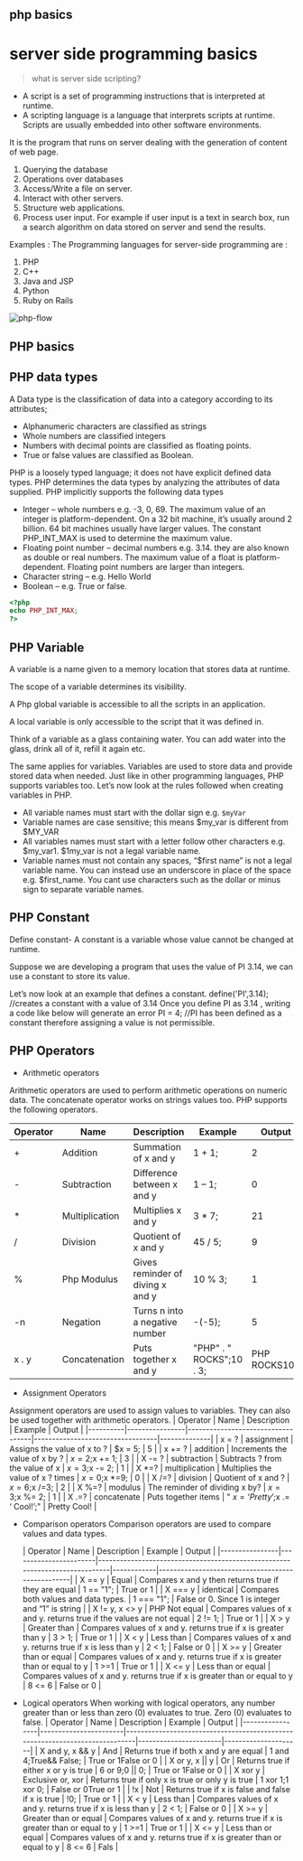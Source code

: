 ## php basics

# server side programming basics

> what is server side scripting?

- A script is a set of programming instructions that is interpreted at runtime.
- A scripting language is a language that interprets scripts at runtime. Scripts are usually embedded into other software environments.

It is the program that runs on server dealing with the generation of content of web page.
1) Querying the database
2) Operations over databases
3) Access/Write a file on server.
4) Interact with other servers.
5) Structure web applications.
6) Process user input. For example if user input is a text in search box, run a search algorithm on data stored on server and send the results.

Examples :
The Programming languages for server-side programming are :
1) PHP
2) C++
3) Java and JSP
4) Python
5) Ruby on Rails

![php-flow](https://www.guru99.com/images/2013/04/php_app_flowchart.jpg)

## PHP basics
## PHP data types
A Data type is the classification of data into a category according to its attributes;

- Alphanumeric characters are classified as strings
- Whole numbers are classified integers
- Numbers with decimal points are classified as floating points.
- True or false values are classified as Boolean.

PHP is a loosely typed language; it does not have explicit defined data types. PHP determines the data types by analyzing the attributes of data supplied. PHP implicitly supports the following data types

- Integer – whole numbers e.g. -3, 0, 69. The maximum value of an integer is platform-dependent. On a 32 bit machine, it’s usually around 2 billion. 64 bit machines usually have larger values. The constant PHP_INT_MAX is used to determine the maximum value.
- Floating point number – decimal numbers e.g. 3.14. they are also known as double or real numbers.  The maximum value of a float is platform-dependent. Floating point numbers are larger than integers.
- Character string – e.g. Hello World
- Boolean – e.g. True or false.

```php
<?php
echo PHP_INT_MAX;
?>
```
## PHP Variable
A variable is a name given to a memory location that stores data at runtime.

The scope of a variable determines its visibility.

A Php global variable is accessible to all the scripts in an application.

A local variable is only accessible to the script that it was defined in.

Think of a variable as a glass containing water. You can add water into the glass, drink all of it, refill it again etc.

The same applies for variables. Variables are used to store data and provide stored data when needed. Just like in other programming languages, PHP supports variables too. Let’s now look at the rules followed when creating variables in PHP.

- All variable names must start with the dollar sign e.g. ` $myVar `
- Variable names are case sensitive; this means $my_var is different from $MY_VAR
- All variables names must start with a letter follow other characters e.g. $my_var1. $1my_var is not a legal variable name.
- Variable names must not contain any spaces, “$first name” is not a legal variable name. You can instead use an underscore in place of the space e.g. $first_name. You cant use characters such as the dollar or minus sign to separate variable names.

## PHP Constant
Define constant- A constant is a variable whose value cannot be changed at runtime.

Suppose we are developing a program that uses the value of PI 3.14, we can use a constant to store its value.

Let’s now look at an example that defines a constant. define('PI',3.14); //creates a constant with a value of 3.14 Once you define PI as 3.14 , writing a code like below will generate an error PI = 4; //PI has been defined as a constant therefore assigning a value is not permissible.

## PHP Operators
- Arithmetic operators

Arithmetic operators are used to perform arithmetic operations on numeric data. The concatenate operator works on strings values too. PHP supports the following operators.

| Operator | Name           | Description                      | Example                  | Output       |
|----------|----------------|----------------------------------|--------------------------|--------------|
| +        | Addition       | Summation of x and y             | 1 + 1;                   | 2            |
| -        | Subtraction    | Difference between x and y       | 1 – 1;                   | 0            |
| *        | Multiplication | Multiplies x and y               | 3 * 7;                   | 21           |
| /        | Division       | Quotient of x and y              | 45 / 5;                  | 9            |
| %        | Php Modulus    | Gives reminder of diving x and y | 10 % 3;                  | 1            |
| -n       | Negation       | Turns n into a negative number   | -(-5);                   | 5            |
| x . y    | Concatenation  | Puts together x and y            | "PHP" . " ROCKS";10 . 3; | PHP ROCKS103 |

- Assignment Operators

Assignment operators are used to assign values to variables. They can also be used together with arithmetic operators.
| Operator | Name           | Description                       | Example                          | Output       |
|----------|----------------|-----------------------------------|----------------------------------|--------------|
| x = ?    | assignment     | Assigns the value of x to ?       | $x = 5;                          | 5            |
| x += ?   | addition       | Increments the value of x by ?    | $x = 2;$x += 1;                  | 3            |
| X -= ?   | subtraction    | Subtracts ? from the value of x   | $x = 3;$x -= 2;                  | 1            |
| X *=?    | multiplication | Multiplies the value of x ? times | $x = 0;$x *=9;                   | 0            |
| X /=?    | division       | Quotient of x and ?               | $x = 6;$x /=3;                   | 2            |
| X %=?    | modulus        | The reminder of dividing x by?    | $x = 3;$x %= 2;                  | 1            |
| X .=?    | concatenate    | Puts together items               | " $x = ‘Pretty’;$x .= ‘ Cool!’;" | Pretty Cool! |

- Comparison operators
Comparison operators are used to compare values and data types.

  | Operator       | Name                  | Description                                                                 | Example    | Output                                           |
|----------------|-----------------------|-----------------------------------------------------------------------------|------------|--------------------------------------------------|
| X == y         | Equal                 | Compares x and y then returns true if they are equal                        | 1 == "1";  | True or 1                                        |
| X === y        | identical             | Compares both values and data types.                                        | 1 === "1"; | False or 0. Since 1 is integer and “1” is string |
| X != y, x <> y | PHP Not equal         | Compares values of x and y. returns true if the values are not equal        | 2 != 1;    | True or 1                                        |
| X > y          | Greater than          | Compares values of x and y. returns true if x is greater than y             | 3 > 1;     | True or 1                                        |
| X < y          | Less than             | Compares values of x and y. returns true if x is less than y                | 2 < 1;     | False or 0                                       |
| X >= y         | Greater than or equal | Compares values of x and y. returns true if x is greater than or equal to y | 1 >=1      | True or 1                                        |
| X <= y         | Less than or equal    | Compares values of x and y. returns true if x is greater than or equal to y | 8 <= 6     | False or 0                                       |
  
  


- Logical operators
When working with logical operators, any number greater than or less than zero (0) evaluates to true. Zero (0) evaluates to false.
| Operator        | Name                  | Description                                                                 | Example               | Output              |
|-----------------|-----------------------|-----------------------------------------------------------------------------|-----------------------|---------------------|
| X and y, x && y | And                   | Returns true if both x and y are equal                                      | 1 and 4;True&& False; | True or 1False or 0 |
| X or y, x || y  | Or                    | Returns true if either x or y is true                                       | 6 or 9;0 || 0;        | True or 1False or 0 |
| X xor y         | Exclusive or, xor     | Returns true if only x is true or only y is true                            | 1 xor 1;1 xor 0;      | False or 0True or 1 |
| !x              | Not                   | Returns true if x is false and false if x is true                           | !0;                   | True or 1           |
| X < y           | Less than             | Compares values of x and y. returns true if x is less than y                | 2 < 1;                | False or 0          |
| X >= y          | Greater than or equal | Compares values of x and y. returns true if x is greater than or equal to y | 1 >=1                 | True or 1           |
| X <= y          | Less than or equal    | Compares values of x and y. returns true if x is greater than or equal to y | 8 <= 6                | Fals                |









